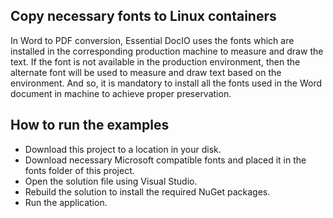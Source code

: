 Copy necessary fonts to Linux containers
----------------------------------------

In Word to PDF conversion, Essential DocIO uses the fonts which are installed in the corresponding production machine to measure and draw the text. If the font is not available in the production environment, then the alternate font will be used to measure and draw text based on the environment. And so, it is mandatory to install all the fonts used in the Word document in machine to achieve proper preservation.

How to run the examples
-----------------------

*   Download this project to a location in your disk.
*   Download necessary Microsoft compatible fonts and placed it in the fonts folder of this project.
*   Open the solution file using Visual Studio.
*   Rebuild the solution to install the required NuGet packages.
*   Run the application.